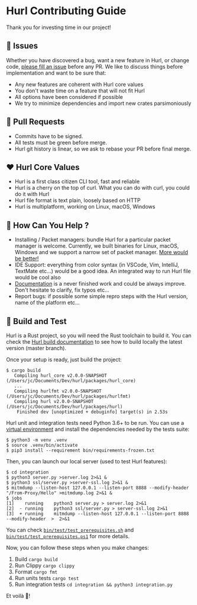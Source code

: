 # Hurl Contributing Guide

Thank you for investing time in our project!

## 🐛 Issues

Whether you have discovered a bug, want a new feature in Hurl, or change code, [please fill an issue] before any PR.
We like to discuss things before implementation and want to be sure that: 

- Any new features are coherent with Hurl core values
- You don't waste time on a feature that will not fit Hurl
- All options have been considered if possible
- We try to minimize dependencies and import new crates parsimoniously

## 🥳 Pull Requests

- Commits have to be signed.
- All tests must be green before merge.
- Hurl git history is linear, so we ask to rebase your PR before final merge. 

## ❤️ Hurl Core Values

- Hurl is a first class citizen CLI tool, fast and reliable
- Hurl is a cherry on the top of curl. What you can do with curl, you could do it with Hurl
- Hurl file format is text plain, loosely based on HTTP
- Hurl is multiplatform, working on Linux, macOS, Windows

## 👀 How Can You Help ?

- Installing / Packet managers: bundle Hurl for a particular packet manager is welcome. Currently, we built binaries for
Linux, macOS, Windows and we support a narrow set of packet manager. [More would be better!]
- IDE Support: everything from color syntax (in VSCode, Vim, IntelliJ, TextMate etc...) would be a good idea. An 
integrated way to run Hurl file would be cool also
- [Documentation] is a never finished work and could be always improve. Don't hesitate to clarify, fix typos etc...
- Report bugs: if possible some simple repro steps with the Hurl version, name of the platform etc...

## 🤯 Build and Test

Hurl is a Rust project, so you will need the Rust toolchain to build it. You can check the [Hurl build documentation] to 
see how to build locally the latest version (master branch).

Once your setup is ready, just build the project:

```shell
$ cargo build
   Compiling hurl_core v2.0.0-SNAPSHOT (/Users/jc/Documents/Dev/hurl/packages/hurl_core)
   ...
   Compiling hurlfmt v2.0.0-SNAPSHOT (/Users/jc/Documents/Dev/hurl/packages/hurlfmt)
   Compiling hurl v2.0.0-SNAPSHOT (/Users/jc/Documents/Dev/hurl/packages/hurl)
    Finished dev [unoptimized + debuginfo] target(s) in 2.53s
```

Hurl unit and integration tests need Python 3.6+ to be run. You can use a [virtual environment] and install the dependencies needed
by the tests suite:

```shell
$ python3 -m venv .venv
$ source .venv/bin/activate
$ pip3 install --requirement bin/requirements-frozen.txt
```

Then, you can launch our local server (used to test Hurl features):

```shell
$ cd integration
$ python3 server.py >server.log 2>&1 &
$ python3 ssl/server.py >server-ssl.log 2>&1 &
$ mitmdump --listen-host 127.0.0.1 --listen-port 8888 --modify-header "/From-Proxy/Hello" >mitmdump.log 2>&1 &
$ jobs
[1]    running    python3 server.py > server.log 2>&1
[2]  - running    python3 ssl/server.py > server-ssl.log 2>&1
[3]  + running    mitmdump --listen-host 127.0.0.1 --listen-port 8888 --modify-header  >  2>&1
```

You can check [`bin/test/test_prerequisites.sh`] and [`bin/test/test_prerequisites.ps1`] for more details.

Now, you can follow these steps when you make changes:

1. Build `cargo build`
2. Run Clippy `cargo clippy`
3. Format `cargo fmt`
4. Run units tests `cargo test`
5. Run integration tests `cd integration && python3 integration.py`

Et voilà 🎉! 


[please fill an issue]: https://github.com/Orange-OpenSource/hurl/issues
[More would be better!]: https://github.com/BurntSushi/ripgrep#installation
[Documentation]: https://github.com/BurntSushi/ripgrep#installation
[Hurl build documentation]: https://hurl.dev/docs/installation.html#building-from-sources
[`bin/test/test_prerequisites.sh`]: /bin/test/test_prerequisites.sh
[`bin/test/test_prerequisites.ps1`]: /bin/test/test_prerequisites.ps1
[virtual environment]: https://docs.python.org/3/tutorial/venv.html